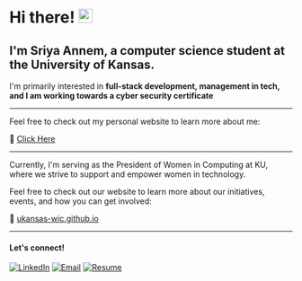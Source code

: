 # Hi there! <img src="https://emojis.slackmojis.com/emojis/images/1536351075/4594/blob-wave.gif" width="25"/>

I'm Sriya Annem, a computer science student at the University of Kansas.
---
I'm primarily interested in **full-stack development, management in tech, and I am working towards a cyber security certificate** 

---

Feel free to check out my personal website to learn more about me:

🔗 [Click Here](https://sannem1.github.io)

***

 Currently, I'm serving as the President of Women in Computing at KU, where we strive to support and empower women in technology.
 
 Feel free to check out our website to learn more about our initiatives, events, and how you can get involved:
 
🔗 [ukansas-wic.github.io](https://ukansas-wic.github.io)

---


#### Let's connect!

<a href="https://www.linkedin.com/in/sriya-annem" target="_blank"><img src="https://img.shields.io/badge/LinkedIn-%230077B5.svg?&style=flat-square&logo=linkedin&logoColor=white" alt="LinkedIn"></a>
[![Email](https://img.shields.io/badge/Email-black?style=flat-square&logo=gmail)](mailto:sriyaannem@gmail.com)
[![Resume](https://img.shields.io/badge/Resume-black?style=flat-square)](https://docs.google.com/document/d/1ChOy7NG-2F0BXhCadsKBeDOiMgqvTEuSuoVHzYsokMg/edit?usp=sharing)
</div>

